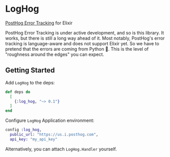# LogHog

[PostHog Error Tracking](https://posthog.com/docs/error-tracking) for Elixir

PostHog Error Tracking is under active development, and so is this library. It
works, but there is still a long way ahead of it. Most notably, PostHog's error
tracking is language-aware and does not support Elixir yet. So we have to
pretend that the errors are coming from Python 🥸. This is the level of "roughness
around the edges" you can expect.

## Getting Started

Add `LogHog` to the deps:

```elixir
def deps do
  [
    {:log_hog, "~> 0.1"}
  ]
end
```

Configure `LogHog` Application environment:

```elixir
config :log_hog,
  public_url: "https://us.i.posthog.com",
  api_key: "my_api_key"
```

Alternatively, you can attach `LogHog.Handler` yourself.